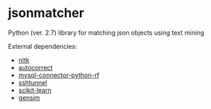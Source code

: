 # jsonmatcher
Python (ver. 2.7) library for matching json objects using text mining

External dependencies:

* [nltk](http://www.nltk.org/)
* [autocorrect](https://pypi.python.org/pypi/autocorrect/0.3.0)
* [mysql-connector-python-rf](https://pypi.python.org/pypi/mysql-connector-python-rf)
* [sshtunnel](https://pypi.python.org/pypi/sshtunnel)
* [scikit-learn](http://scikit-learn.org/stable/install.html)
* [gensim](https://radimrehurek.com/gensim/install.html)

